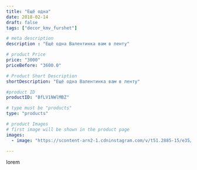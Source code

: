 ```yaml
---
title: "Ещё одна"
date: 2018-02-14
draft: false
tags: ["decor_kmv_furshet"]

# meta description
description : "Ещё одна Валентинка вам в ленту"

# product Price
price: "3000"
priceBefore: "3600.0"

# Product Short Description
shortDescription: "Ещё одна Валентинка вам в ленту"

#product ID
productID: "BfLV1NWlMBZ"

# type must be "products"
type: "products"

# product Images
# first image will be shown in the product page
images:
  - image: "https://scontent-arn2-1.cdninstagram.com/v/t51.2885-15/e35/27576349_1894034284242198_5066115823454650368_n.jpg?se=7&tp=1&_nc_ht=scontent-arn2-1.cdninstagram.com&_nc_cat=106&_nc_ohc=WUThpTBdllkAX__oqmu&oh=36f8e090456533c8b29da99c6ee2685f&oe=6072CD6A&ig_cache_key=MTcxNDU2MDA5ODU5MTA5NjkyMQ%3D%3D.2"

---
```

lorem
